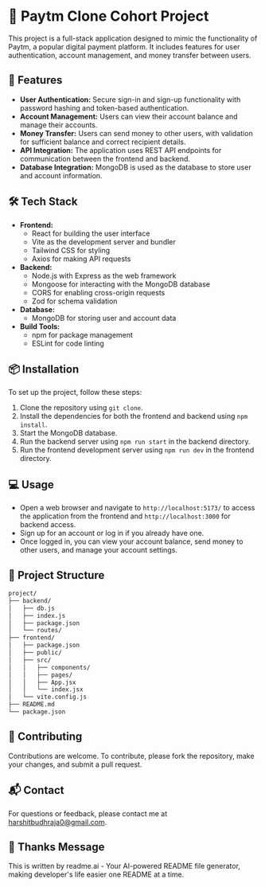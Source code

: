 # 🧠 Paytm Clone Cohort Project

This project is a full-stack application designed to mimic the functionality of Paytm, a popular digital payment platform. It includes features for user authentication, account management, and money transfer between users.

## 🚀 Features

-   **User Authentication:** Secure sign-in and sign-up functionality with password hashing and token-based authentication.
-   **Account Management:** Users can view their account balance and manage their accounts.
-   **Money Transfer:** Users can send money to other users, with validation for sufficient balance and correct recipient details.
-   **API Integration:** The application uses REST API endpoints for communication between the frontend and backend.
-   **Database Integration:** MongoDB is used as the database to store user and account information.

## 🛠️ Tech Stack

-   **Frontend:**
    -   React for building the user interface
    -   Vite as the development server and bundler
    -   Tailwind CSS for styling
    -   Axios for making API requests
-   **Backend:**
    -   Node.js with Express as the web framework
    -   Mongoose for interacting with the MongoDB database
    -   CORS for enabling cross-origin requests
    -   Zod for schema validation
-   **Database:**
    -   MongoDB for storing user and account data
-   **Build Tools:**
    -   npm for package management
    -   ESLint for code linting

## 📦 Installation

To set up the project, follow these steps:

1. Clone the repository using `git clone`.
2. Install the dependencies for both the frontend and backend using `npm install`.
3. Start the MongoDB database.
4. Run the backend server using `npm run start` in the backend directory.
5. Run the frontend development server using `npm run dev` in the frontend directory.

## 💻 Usage

-   Open a web browser and navigate to `http://localhost:5173/` to access the application from the frontend and `http://localhost:3000` for backend access.
-   Sign up for an account or log in if you already have one.
-   Once logged in, you can view your account balance, send money to other users, and manage your account settings.

## 📂 Project Structure

```markdown
project/
├── backend/
│   ├── db.js
│   ├── index.js
│   ├── package.json
│   └── routes/
├── frontend/
│   ├── package.json
│   ├── public/
│   ├── src/
│   │   ├── components/
│   │   ├── pages/
│   │   ├── App.jsx
│   │   └── index.jsx
│   └── vite.config.js
├── README.md
└── package.json
```

## 🤝 Contributing

Contributions are welcome. To contribute, please fork the repository, make your changes, and submit a pull request.

## 📬 Contact

For questions or feedback, please contact me at harshitbudhraja0@gmail.com.

## 💖 Thanks Message

This is written by readme.ai - Your AI-powered README file generator, making developer's life easier one README at a time.
